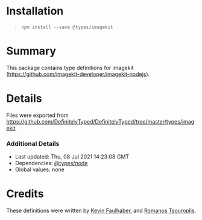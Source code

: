 # Installation
> `npm install --save @types/imagekit`

# Summary
This package contains type definitions for imagekit (https://github.com/imagekit-developer/imagekit-nodejs).

# Details
Files were exported from https://github.com/DefinitelyTyped/DefinitelyTyped/tree/master/types/imagekit.

### Additional Details
 * Last updated: Thu, 08 Jul 2021 14:23:08 GMT
 * Dependencies: [@types/node](https://npmjs.com/package/@types/node)
 * Global values: none

# Credits
These definitions were written by [Kevin Faulhaber](https://github.com/kemicofa), and [Romanos Tsouroplis](https://github.com/romdim).
